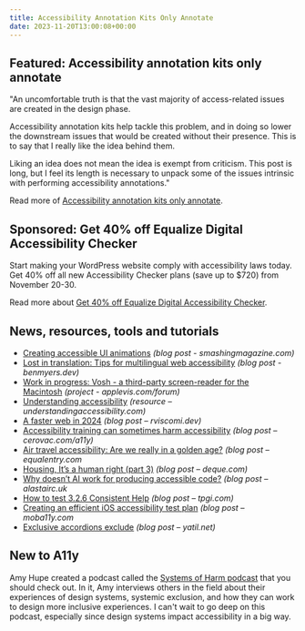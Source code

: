 ```yaml
---
title: Accessibility Annotation Kits Only Annotate
date: 2023-11-20T13:00:08+00:00
---
```


## Featured: Accessibility annotation kits only annotate

"An uncomfortable truth is that the vast majority of access-related issues are created in the design phase.

Accessibility annotation kits help tackle this problem, and in doing so lower the downstream issues that would be created without their presence. This is to say that I really like the idea behind them.

Liking an idea does not mean the idea is exempt from criticism. This post is long, but I feel its length is necessary to unpack some of the issues intrinsic with performing accessibility annotations."

Read more of [Accessibility annotation kits only annotate](https://ericwbailey.website/published/accessibility-annotation-kits-only-annotate/).

## Sponsored: Get 40% off Equalize Digital Accessibility Checker

Start making your WordPress website comply with accessibility laws today. Get 40% off all new Accessibility Checker plans (save up to $720) from November 20-30.

Read more about [Get 40% off Equalize Digital Accessibility Checker](https://equalizedigital.com/accessibility-checker/?utm_source=A11yWeekly&utm_medium=sponsored&utm_campaign=BF23).

## News, resources, tools and tutorials

- [Creating accessible UI animations](https://www.smashingmagazine.com/2023/11/creating-accessible-ui-animations/) *(blog post - smashingmagazine.com)*
- [Lost in translation: Tips for multilingual web accessibility](https://benmyers.dev/blog/multilingual-web-accessibility/) *(blog post - benmyers.dev)*
- [Work in progress: Vosh - a third-party screen-reader for the Macintosh](https://www.applevis.com/forum/app-development-programming/work-progress-vosh-third-party-screen-reader-macintosh) *(project - applevis.com/forum)*
- [Understanding accessibility](https://www.understandingaccessibility.com) *(resource – understandingaccessibility.com)*
- [A faster web in 2024](https://rviscomi.dev/2023/11/a-faster-web-in-2024/) *(blog post – rviscomi.dev)*
- [Accessibility training can sometimes harm accessibility](https://cerovac.com/a11y/2023/11/accessibility-training-can-sometimes-harm-accessibility/) *(blog post – cerovac.com/a11y)*
- [Air travel accessibility: Are we really in a golden age?](https://equalentry.com/air-travel-accessibility/) *(blog post – equalentry.com*
- [Housing, It’s a human right (part 3)](https://www.deque.com/blog/housing-is-a-human-right-part-3/) *(blog post – deque.com)*
- [Why doesn’t AI work for producing accessible code?](https://alastairc.uk/2023/11/why-doesnt-ai-work-for-producing-accessible-code/) *(blog post – alastairc.uk*
- [How to test 3.2.6 Consistent Help](https://www.tpgi.com/how-to-test-3-2-6-consistent-help/) *(blog post – tpgi.com)*
- [Creating an efficient iOS accessibility test plan](https://moba11y.com/blog/ios-accessibility-test-plan/) *(blog post – moba11y.com*
- [Exclusive accordions exclude](https://yatil.net/blog/exclusive-accordions) *(blog post – yatil.net)*

## New to A11y

Amy Hupe created a podcast called the [Systems of Harm podcast](https://systems-of-harm.fireside.fm) that you should check out. In it, Amy interviews others in the field about their experiences of design systems, systemic exclusion, and how they can work to design more inclusive experiences. I can't wait to go deep on this podcast, especially since design systems impact accessibility in a big way.
